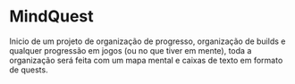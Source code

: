 # MindQuest
Inicio de um projeto de organização de progresso, organização de builds e qualquer progressão em jogos (ou no que tiver em mente), toda a organização será feita com um mapa mental e caixas de texto em formato de quests.
